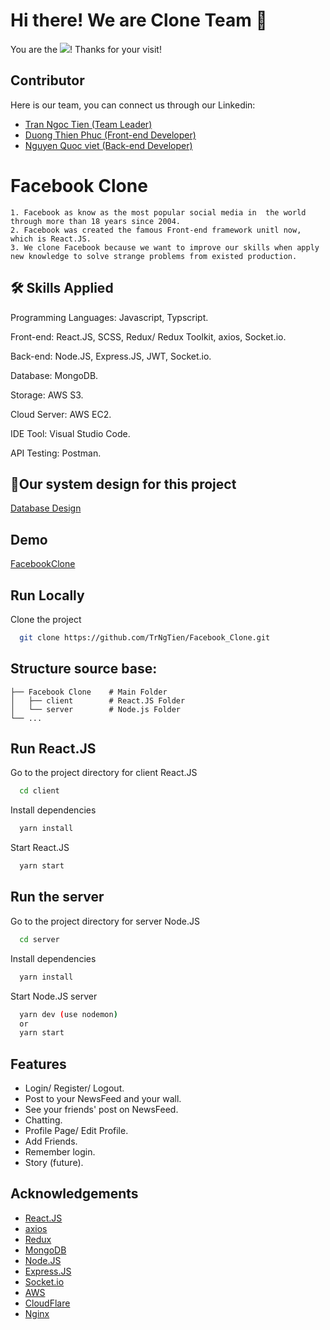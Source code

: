 
# Hi there! We are Clone Team 👋

You are the ![](https://visitor-badge.glitch.me/badge?page_id=TrNgTien.Facebook_Clone)! Thanks for your visit!

## Contributor
Here is our team, you can connect us through our Linkedin:
- [Tran Ngoc Tien (Team Leader)](https://www.linkedin.com/in/trngtien/)
- [Duong Thien Phuc (Front-end Developer)](https://www.linkedin.com/in/phucduongthien/)
- [Nguyen Quoc viet (Back-end Developer)](https://www.linkedin.com/in/viet-nguyen-4b6391195/)
# Facebook Clone

    1. Facebook as know as the most popular social media in  the world through more than 18 years since 2004.
    2. Facebook was created the famous Front-end framework unitl now, which is React.JS.
    3. We clone Facebook because we want to improve our skills when apply new knowledge to solve strange problems from existed production.




## 🛠 Skills Applied
Programming Languages: Javascript, Typscript.

Front-end: React.JS, SCSS, Redux/ Redux Toolkit, axios, Socket.io.

Back-end:  Node.JS, Express.JS, JWT, Socket.io.

Database: MongoDB.

Storage: AWS S3.

Cloud Server: AWS EC2.

IDE Tool: Visual Studio Code.

API Testing: Postman.



## 🔗Our system design for this project

[Database Design](https://app.diagrams.net/#G14e2qY_iwxaKzx4obkxVMY3IJHQOGCcPb)

## Demo

[FacebookClone](https://fbclone.iuweb.online)


## Run Locally

Clone the project

```bash
  git clone https://github.com/TrNgTien/Facebook_Clone.git
```
## Structure source base:

    ├── Facebook Clone    # Main Folder
    │   ├── client        # React.JS Folder
    │   └── server        # Node.js Folder
    └── ...

## Run React.JS

Go to the project directory for client React.JS



```bash
  cd client
```

Install dependencies

```bash
  yarn install
```
Start React.JS 

```bash
  yarn start
```

## Run the server

Go to the project directory for server Node.JS

```bash
  cd server
```

Install dependencies

```bash
  yarn install
```

Start Node.JS server

```bash
  yarn dev (use nodemon) 
  or
  yarn start
```

## Features

- Login/ Register/ Logout.
- Post to your NewsFeed and your wall. 
- See your friends' post on NewsFeed.
- Chatting.
- Profile Page/ Edit Profile.
- Add Friends.
- Remember login.
- Story (future).


## Acknowledgements
- [React.JS](https://reactjs.org/)
- [axios](https://axios-http.com/docs/intro)
- [Redux](https://redux.js.org/)
- [MongoDB](https://www.mongodb.com/)
- [Node.JS](https://nodejs.org/en/) 
- [Express.JS](https://expressjs.com/)
- [Socket.io](https://socket.io/)
- [AWS](https://aws.amazon.com/)
- [CloudFlare](https://dash.cloudflare.com/login)
- [Nginx](https://www.nginx.com/)
